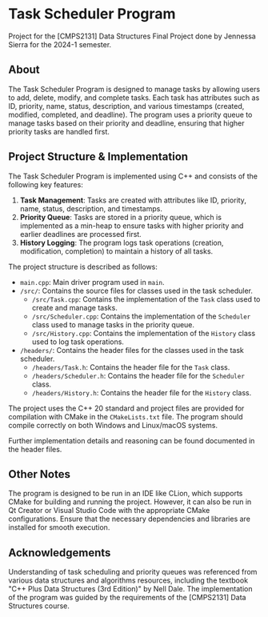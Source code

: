 # Task Scheduler Program

Project for the [CMPS2131] Data Structures Final Project done by Jennessa Sierra for the 2024-1 semester.

## About

The Task Scheduler Program is designed to manage tasks by allowing users to add, delete, modify, and complete tasks.
Each task has attributes such as ID, priority, name, status, description, and various timestamps (created, modified, completed, and deadline).
The program uses a priority queue to manage tasks based on their priority and deadline, ensuring that higher priority tasks are handled first.

## Project Structure & Implementation

The Task Scheduler Program is implemented using C++ and consists of the following key features:

1. **Task Management**: Tasks are created with attributes like ID, priority, name, status, description, and timestamps.
2. **Priority Queue**: Tasks are stored in a priority queue, which is implemented as a min-heap to ensure tasks with higher priority and earlier deadlines are processed first.
3. **History Logging**: The program logs task operations (creation, modification, completion) to maintain a history of all tasks.

The project structure is described as follows:

- `main.cpp`: Main driver program used in `main`.
- `/src/`: Contains the source files for classes used in the task scheduler.
  - `/src/Task.cpp`: Contains the implementation of the `Task` class used to create and manage tasks.
  - `/src/Scheduler.cpp`: Contains the implementation of the `Scheduler` class used to manage tasks in the priority queue.
  - `/src/History.cpp`: Contains the implementation of the `History` class used to log task operations.
- `/headers/`: Contains the header files for the classes used in the task scheduler.
  - `/headers/Task.h`: Contains the header file for the `Task` class.
  - `/headers/Scheduler.h`: Contains the header file for the `Scheduler` class.
  - `/headers/History.h`: Contains the header file for the `History` class.

The project uses the C++ 20 standard and project files are provided for compilation with CMake in the `CMakeLists.txt` file.
The program should compile correctly on both Windows and Linux/macOS systems.

Further implementation details and reasoning can be found documented in the header files.

## Other Notes

The program is designed to be run in an IDE like CLion, which supports CMake for building and running the project.
However, it can also be run in Qt Creator or Visual Studio Code with the appropriate CMake configurations.
Ensure that the necessary dependencies and libraries are installed for smooth execution.

## Acknowledgements

Understanding of task scheduling and priority queues was referenced from various data structures and algorithms resources,
including the textbook "C++ Plus Data Structures (3rd Edition)" by Nell Dale.
The implementation of the program was guided by the requirements of the [CMPS2131] Data Structures course.